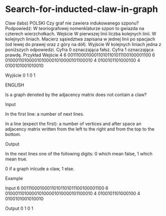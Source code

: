 # Search-for-inducted-claw-in-graph

Claw (labs)
POLSKI
Czy graf nie zawiera indukowanego szponu? Podpowiedź: W teoriografowej nomenklaturze szpon to gwiazda na czterech wierzchołkach.
Wejście
W pierwszej linii liczba kolejnych linii. W kolejnych liniach. Macierz sąsiedztwa zapisana w jednej linii po spacjach (od lewej do prawej oraz z góry na dół).
Wyjście
W kolejnych liniach jedna z poniższych odpowiedzi. Cyfra 0 oznaczająca fałsz. Cyfra 1 oznaczająca prawdę.
Przykład
Wejście
4
6 001110001000110101101011100100001100
6 010001101000010100001010000101100010
4 0100101101000100
4 0100101001010010


Wyjście
0
1
0
1



ENGLISH


Is a graph denoted by the adjacency matrix does not contain a claw?

Input

In the first line: a number of next lines.

In a line (expect the first): a number of vertices and after space an adjacency matrix written from the left to the right and from the top to the bottom.

Output

In the next lines one of the following digits:
0 which mean false,
1 which mean true. 


0 if a graph inlcude a claw, 1 else.

Example

Input
6 001110001000110101101011100100001100
6 010001101000010100001010000101100010
4 0100101101000100
4 0100101001010010

Output
0
1
0
1
